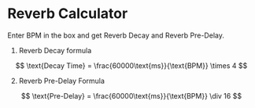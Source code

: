 # Reverb Calculator

Enter BPM in the box and get Reverb Decay and Reverb Pre-Delay.

1. Reverb Decay formula

$$ \text{Decay Time} = \frac{60000\text{ms}}{\text{BPM}} \times 4 $$

2. Reverb Pre-Delay Formula

$$ \text{Pre-Delay} = \frac{60000\text{ms}}{\text{BPM}} \div 16 $$
